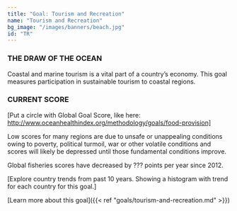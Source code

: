 ```yaml
---
title: "Goal: Tourism and Recreation"
name: "Tourism and Recreation"
bg_image: "/images/banners/beach.jpg"
id: "TR"
---
```

### THE DRAW OF THE OCEAN
Coastal and marine tourism is a vital part of a country’s economy. This goal measures participation in sustainable tourism to coastal regions. 

### CURRENT SCORE

[Put a circle with Global Goal Score, like here: http://www.oceanhealthindex.org/methodology/goals/food-provision]

Low scores for many regions are due to unsafe or unappealing conditions owing to poverty, political turmoil, war or other volatile conditions and scores will likely be depressed until those fundamental conditions improve.


Global fisheries scores have decreased by ??? points per year since 2012.

[Explore country trends from past 10 years. Showing a histogram with trend for each country for this goal.]


[Learn more about this goal]({{< ref "goals/tourism-and-recreation.md" >}})